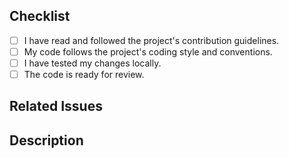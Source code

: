 ## Checklist
- [ ] I have read and followed the project's contribution guidelines.
- [ ] My code follows the project's coding style and conventions.
- [ ] I have tested my changes locally.
- [ ] The code is ready for review.

## Related Issues
<!-- Link any related bug reports or feature suggestions here. -->

## Description
<!-- Explain the purpose of this pull request. What problem does it solve or what feature does it introduce? -->
